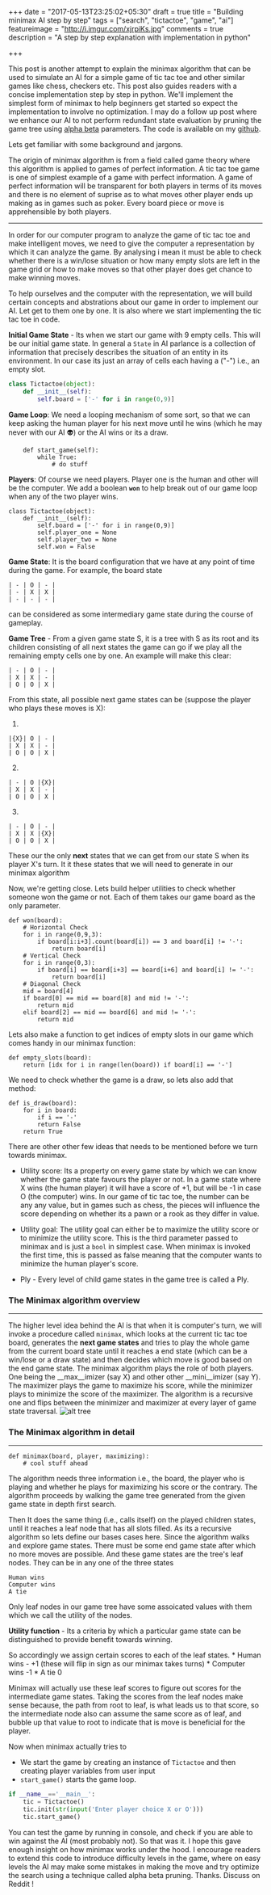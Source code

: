 +++
date = "2017-05-13T23:25:02+05:30"
draft = true
title = "Building minimax AI step by step"
tags = ["search", "tictactoe", "game", "ai"]
featureimage = "http://i.imgur.com/xjrpiKs.jpg"
comments = true
description = "A step by step explanation with implementation in python"

+++

This post is another attempt to explain the minimax algorithm that can be used to simulate an AI for a simple game of tic tac toe and other similar games like chess, checkers etc. This post also guides readers with a concise implementation step by step in python. We'll implement the simplest form of minimax to help beginners get started so expect the implementation to involve no optimization. I may do a follow up post where we enhance our AI to not perform redundant state evaluation by pruning the game tree using [alpha beta](https://en.wikipedia.org/wiki/Alpha%E2%80%93beta_pruning) parameters. The code is available on my [github](https://github.com/creativcoder/minimax).

Lets get familiar with some background and jargons.

The origin of minimax algorithm is from a field called game theory where this algorithm is applied to games of perfect information. A tic tac toe game is one of simplest example of a game with perfect information. A game of perfect information will be transparent for both players in terms of its moves and there is no element of suprise as to what moves other player ends up making as in games such as poker. Every board piece or move is apprehensible by both players.

------------

In order for our computer program to analyze the game of tic tac toe and make intelligent moves, we need to give the computer a representation by which it can analyze the game. By analysing i mean it must be able to check whether there is a win/lose situation or how many empty slots are left in the game grid or how to make moves so that other player does get chance to make winning moves.

To help ourselves and the computer with the representation, we will build certain concepts and abstrations about our game in order to implement our AI. Let get to them one by one. It is also where we start implementing the tic tac toe in code.

__Initial Game State__ - Its when we start our game with 9 empty cells. This will be our initial game state. In general a `State` in AI parlance is a collection of information that precisely describes the situation of an entity in its environment. In our case its just an array of cells each having a ("-") i.e., an empty slot.

```python
class Tictactoe(object):
    def __init__(self):
        self.board = ['-' for i in range(0,9)]
```
__Game Loop__: We need a looping mechanism of some sort, so that we can keep asking the human player for his next move until he wins (which he may never with our AI 👽) or the AI wins or its a draw.
```
    def start_game(self):
        while True:
            # do stuff
```

__Players__: Of course we need players. Player one is the human and other will be the computer. We add a boolean __`won`__ to help break out of our game loop when any of the two player wins.
```
class Tictactoe(object):
    def __init__(self):
        self.board = ['-' for i in range(0,9)]
        self.player_one = None
        self.player_two = None
        self.won = False
```

__Game State__: It is the board configuration that we have at any point of time during the game.
For example, the board state
```
| - | O | - |
| - | X | X |
| - | - | - |
```
can be considered as some intermediary game state during the course of gameplay.

__Game Tree__ - From a given game state S, it is a tree with S as its root and its children consisting of all next states the game can go if we play all the remaining empty cells one by one. An example will make this clear:
```
| - | O | - |
| X | X | - |
| O | O | X | 
```
From this state, all possible next game states can be (suppose the player who plays these moves is X):

1)
```
|{X}| O | - |
| X | X | - |
| O | O | X |
```
2)
```
| - | O |{X}|
| X | X | - |
| O | O | X |
```
3) 
```
| - | O | - |
| X | X |{X}|
| O | O | X |
```

These our the only __next__ states that we can get from our state S when its player X's turn. It it these states that we will need to generate in our minimax algorithm

Now, we're getting close. Lets build helper utilities to check whether someone won the game or not. Each of them takes our game board as the only parameter.
```
def won(board):
    # Horizontal Check
    for i in range(0,9,3):
        if board[i:i+3].count(board[i]) == 3 and board[i] != '-':
            return board[i]
    # Vertical Check
    for i in range(0,3):
        if board[i] == board[i+3] == board[i+6] and board[i] != '-':
            return board[i]
    # Diagonal Check
    mid = board[4]
    if board[0] == mid == board[8] and mid != '-':
        return mid
    elif board[2] == mid == board[6] and mid != '-':
        return mid
```
Lets also make a function to get indices of empty slots in our game which comes handy in our minimax function:

```
def empty_slots(board):
    return [idx for i in range(len(board)) if board[i] == '-']
```

We need to check whether the game is a draw, so lets also add that method:

```
def is_draw(board):
    for i in board:
        if i == '-'
        return False
    return True
```
There are other other few ideas that needs to be mentioned before we turn towards minimax.

* Utility score: Its a property on every game state by which we can know whether the game state favours the player or not. In a game state where X wins (the human player) it will have a score of +1, but will be -1 in case O (the computer) wins. In our game of tic tac toe, the number can be any any value, but in games such as chess, the pieces will influence the score depending on whether its a pawn or a rook as they differ in value.

* Utility goal: The utility goal can either be to maximize the utility score or to minimize the utility score. This is the third parameter passed to minimax and is just a `bool` in simplest case. When minimax is invoked the first time, this is passed as false meaning that the computer wants to minimize the human player's score.

* Ply - Every level of child game states in the game tree is called a Ply.

### The Minimax algorithm overview
-------------------
The higher level idea behind the AI is that when it is computer's turn, we will invoke a procedure called `minimax`, which looks at the current tic tac toe board, generates the __next game states__ and tries to play the whole game from the current board state until it reaches a end state (which can be a win/lose or a draw state) and then decides which move is good based on the end game state. The minimax algorithm plays the role of both players. One being the __max__imizer (say X) and other other __mini__imizer (say Y). The maximizer plays the game to maximize his score, while the minimizer plays to minimize the score of the maximizer. The algorithm is a recursive one and flips between the minimizer and maximizer at every layer of game state traversal. ![alt tree](http://i.imgur.com/ileTCMW.jpg)

### The Minimax algorithm in detail
-----------------

```
def minimax(board, player, maximizing):
    # cool stuff ahead
```
The algorithm needs three information i.e., the board, the player who is playing and whether he plays for maximizing his score or the contrary. The algorithm proceeds by walking the game tree generated from the given game state in depth first search.


 Then It does the same thing (i.e., calls itself) on the played children states, until it reaches a leaf node that has all slots filled. As its a recursive algorithm so lets define our bases cases here. Since the algorithm walks and explore game states. There must be some end game state after which no more moves are possible. And these game states are the tree's leaf nodes. They can be in any one of the three states

    Human wins
    Computer wins
    A tie

Only leaf nodes in our game tree have some assoicated values with them which we call the utility of the nodes.

__Utility function__ - Its a criteria by which a particular game state can be distinguished to provide benefit towards winning.

So accordingly we assign certain scores to each of the leaf states.
    * Human wins - +1 (these will flip in sign as our minimax takes turns)
    * Computer wins -1
    * A tie 0

Minimax will actually use these leaf scores to figure out scores for the intermediate game states. Taking the scores from the leaf nodes make sense because, the path from root to leaf, is what leads us to that score, so the intermediate node also can assume the same score as of leaf, and bubble up that value to root to indicate that is move is beneficial for the player.

Now when minimax actually tries to 

* We start the game by creating an instance of `Tictactoe` and then creating player variables from user input
* `start_game()` starts the game loop.

```python
if __name__=='__main__':
    tic = Tictactoe()
    tic.init(str(input('Enter player choice X or O')))
    tic.start_game()
```

You can test the game by running in console, and check if you are able to win against the AI (most probably not). So that was it. I hope this gave enough insight on how minimax works under the hood. I encourage readers to extend this code to introduce difficulty levels in the game, where on easy levels the AI may make some mistakes in making the move and try optimize the search using a technique called alpha beta pruning. Thanks. Discuss on Reddit !

